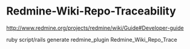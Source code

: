 Redmine-Wiki-Repo-Traceability
==============================

http://www.redmine.org/projects/redmine/wiki/Guide#Developer-guide

ruby script/rails generate redmine_plugin Redmine_Wiki_Repo_Trace